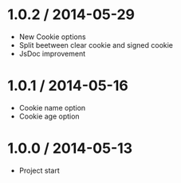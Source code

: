 1.0.2 / 2014-05-29
==================

  * New Cookie options
  * Split beetween clear cookie and signed cookie
  * JsDoc improvement

1.0.1 / 2014-05-16
==================

  * Cookie name option
  * Cookie age option

1.0.0 / 2014-05-13
==================

  * Project start
